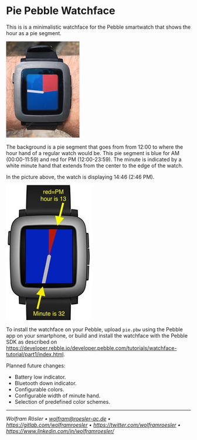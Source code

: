 # Pie Pebble Watchface

This is is a minimalistic watchface for the Pebble smartwatch that shows the hour as a pie segment.

![Photo of actual watch](pics/photo.jpg)

The background is a pie segment that goes from from 12:00 to where the hour hand of a regular watch would be. This pie segment is blue for AM (00:00-11:59) and red for PM (12:00-23:59). The minute is indicated by a white minute hand that extends from the center to the edge of the watch.

In the picture above, the watch is displaying 14:46 (2:46 PM).

![Mockup showing 13:32](pics/13-32.jpg)

To install the watchface on your Pebble, upload `pie.pbw` using the Pebble app on your smartphone, or build and install the watchface with the Pebble SDK as described on https://developer.rebble.io/developer.pebble.com/tutorials/watchface-tutorial/part1/index.html.

Planned future changes:

* Battery low indicator.
* Bluetooth down indicator.
* Configurable colors.
* Configurable width of minute hand.
* Selection of predefined color schemes.

---
*Wolfram Rösler • wolfram@roesler-ac.de • https://gitlab.com/wolframroesler • https://twitter.com/wolframroesler • https://www.linkedin.com/in/wolframroesler/*

